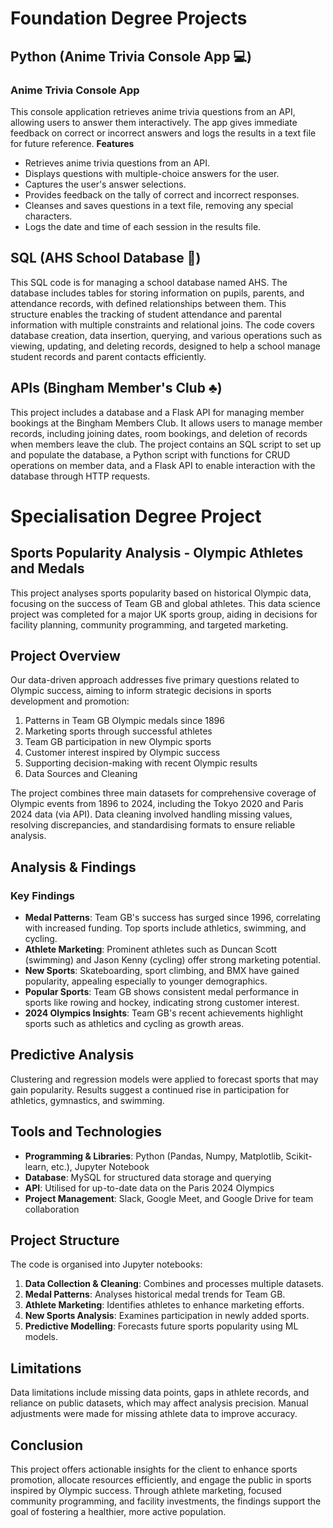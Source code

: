 # Foundation Degree Projects
## Python (Anime Trivia Console App 💻)
### Anime Trivia Console App
This console application retrieves anime trivia questions from an API, allowing users to answer them interactively. 
The app gives immediate feedback on correct or incorrect answers and logs the results in a text file for future reference.
__Features__
- Retrieves anime trivia questions from an API.
- Displays questions with multiple-choice answers for the user.
- Captures the user's answer selections.
- Provides feedback on the tally of correct and incorrect responses.
- Cleanses and saves questions in a text file, removing any special characters.
- Logs the date and time of each session in the results file.

## SQL (AHS School Database 🏫)
This SQL code is for managing a school database named AHS. 
The database includes tables for storing information on pupils, parents, and attendance records, with defined relationships between them. 
This structure enables the tracking of student attendance and parental information with multiple constraints and relational joins.
The code covers database creation, data insertion, querying, and various operations such as viewing, updating, and deleting records, designed to help a school manage student records and parent contacts efficiently.

## APIs (Bingham Member's Club ♣️)
This project includes a database and a Flask API for managing member bookings at the Bingham Members Club. 
It allows users to manage member records, including joining dates, room bookings, and deletion of records when members leave the club. 
The project contains an SQL script to set up and populate the database, a Python script with functions for CRUD operations on member data, and a Flask API to enable interaction with the database through HTTP requests.

# Specialisation Degree Project
## Sports Popularity Analysis - Olympic Athletes and Medals
This project analyses sports popularity based on historical Olympic data, focusing on the success of Team GB and global athletes. 
This data science project was completed for a major UK sports group, aiding in decisions for facility planning, community programming, and targeted marketing.

## Project Overview
Our data-driven approach addresses five primary questions related to Olympic success, aiming to inform strategic decisions in sports development and promotion:

1. Patterns in Team GB Olympic medals since 1896
2. Marketing sports through successful athletes
3. Team GB participation in new Olympic sports
4. Customer interest inspired by Olympic success
5. Supporting decision-making with recent Olympic results
6. Data Sources and Cleaning

The project combines three main datasets for comprehensive coverage of Olympic events from 1896 to 2024, including the Tokyo 2020 and Paris 2024 data (via API).
Data cleaning involved handling missing values, resolving discrepancies, and standardising formats to ensure reliable analysis.

## Analysis & Findings
### Key Findings
- __Medal Patterns__: Team GB's success has surged since 1996, correlating with increased funding. Top sports include athletics, swimming, and cycling.
- __Athlete Marketing__: Prominent athletes such as Duncan Scott (swimming) and Jason Kenny (cycling) offer strong marketing potential.
- __New Sports__: Skateboarding, sport climbing, and BMX have gained popularity, appealing especially to younger demographics.
- __Popular Sports__: Team GB shows consistent medal performance in sports like rowing and hockey, indicating strong customer interest.
- __2024 Olympics Insights__: Team GB's recent achievements highlight sports such as athletics and cycling as growth areas.

## Predictive Analysis
Clustering and regression models were applied to forecast sports that may gain popularity. Results suggest a continued rise in participation for athletics, gymnastics, and swimming.

## Tools and Technologies
- __Programming & Libraries__: Python (Pandas, Numpy, Matplotlib, Scikit-learn, etc.), Jupyter Notebook
- __Database__: MySQL for structured data storage and querying
- __API__: Utilised for up-to-date data on the Paris 2024 Olympics
- __Project Management__: Slack, Google Meet, and Google Drive for team collaboration

## Project Structure
The code is organised into Jupyter notebooks:

1. __Data Collection & Cleaning__: Combines and processes multiple datasets.
2. __Medal Patterns__: Analyses historical medal trends for Team GB.
3. __Athlete Marketing__: Identifies athletes to enhance marketing efforts.
4. __New Sports Analysis__: Examines participation in newly added sports.
5. __Predictive Modelling__: Forecasts future sports popularity using ML models.

## Limitations
Data limitations include missing data points, gaps in athlete records, and reliance on public datasets, which may affect analysis precision. 
Manual adjustments were made for missing athlete data to improve accuracy.

## Conclusion
This project offers actionable insights for the client to enhance sports promotion, allocate resources efficiently, and engage the public in sports inspired by Olympic success. Through athlete marketing, focused community programming, and facility investments, the findings support the goal of fostering a healthier, more active population.
